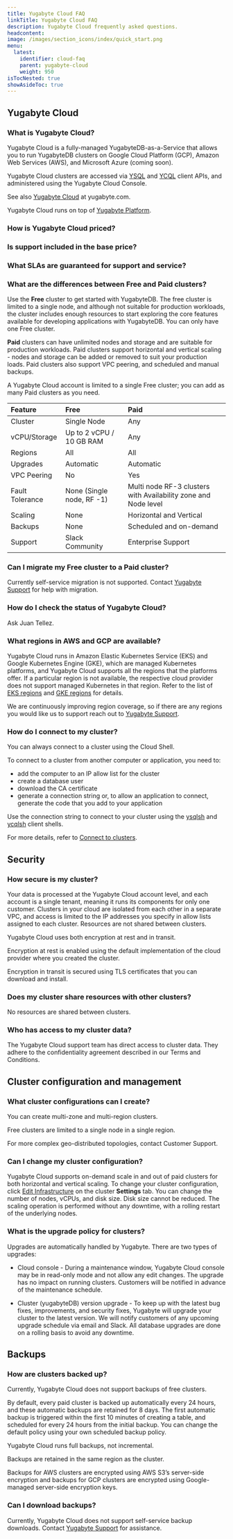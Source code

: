 ```yaml
---
title: Yugabyte Cloud FAQ
linkTitle: Yugabyte Cloud FAQ
description: Yugabyte Cloud frequently asked questions.
headcontent:
image: /images/section_icons/index/quick_start.png
menu:
  latest:
    identifier: cloud-faq
    parent: yugabyte-cloud
    weight: 950
isTocNested: true
showAsideToc: true
---
```


## Yugabyte Cloud

### What is Yugabyte Cloud?

Yugabyte Cloud is a fully-managed YugabyteDB-as-a-Service that allows you to run YugabyteDB clusters on Google Cloud Platform (GCP), Amazon Web Services (AWS), and Microsoft Azure (coming soon).

Yugabyte Cloud clusters are accessed via [YSQL](../../api/ysql) and [YCQL](../../api/ysql) client APIs, and administered using the Yugabyte Cloud Console.

See also [Yugabyte Cloud](https://www.yugabyte.com/cloud/) at yugabyte.com.

Yugabyte Cloud runs on top of [Yugabyte Platform](../../yugabyte-platform/).

### How is Yugabyte Cloud priced?

### Is support included in the base price?

### What SLAs are guaranteed for support and service?

### What are the differences between Free and Paid clusters?

Use the **Free** cluster to get started with YugabyteDB. The free cluster is limited to a single node, and although not suitable for production workloads, the cluster includes enough resources to start exploring the core features available for developing applications with YugabyteDB. You can only have one Free cluster.

**Paid** clusters can have unlimited nodes and storage and are suitable for production workloads. Paid clusters support horizontal and vertical scaling - nodes and storage can be added or removed to suit your production loads. Paid clusters also support VPC peering, and scheduled and manual backups.

A Yugabyte Cloud account is limited to a single Free cluster; you can add as many Paid clusters as you need.

| Feature | Free | Paid |
| :----------- | :---------- | :---------- |
| Cluster | Single Node | Any |
| vCPU/Storage | Up to 2 vCPU / 10 GB RAM | Any |
| Regions | All | All |
| Upgrades | Automatic | Automatic |
| VPC Peering | No | Yes |
| Fault Tolerance | None (Single node, RF -1) | Multi node RF-3 clusters with Availability zone and Node level |
| Scaling | None | Horizontal and Vertical |
| Backups | None | Scheduled and on-demand |
| Support | Slack Community | Enterprise Support |

### Can I migrate my Free cluster to a Paid cluster?

Currently self-service migration is not supported. Contact [Yugabyte Support](https://support.yugabyte.com/hc/en-us/requests/new?ticket_form_id=360003113431) for help with migration.

### How do I check the status of Yugabyte Cloud?

Ask Juan Tellez.

### What regions in AWS and GCP are available?

Yugabyte Cloud runs in Amazon Elastic Kubernetes Service (EKS) and Google Kubernetes Engine (GKE), which are managed Kubernetes platforms, and Yugabyte Cloud supports all the regions that the platforms offer. If a particular region is not available, the respective cloud provider does not support managed Kubernetes in that region. Refer to the list of [EKS regions](https://aws.amazon.com/about-aws/global-infrastructure/regional-product-services/) and [GKE regions](https://cloud.google.com/about/locations/) for details.

We are continuously improving region coverage, so if there are any regions you would like us to support reach out to [Yugabyte Support](https://support.yugabyte.com/hc/en-us/requests/new?ticket_form_id=360003113431).

### How do I connect to my cluster?

You can always connect to a cluster using the Cloud Shell.

To connect to a cluster from another computer or application, you need to:

- add the computer to an IP allow list for the cluster
- create a database user
- download the CA certificate
- generate a connection string or, to allow an application to connect, generate the code that you add to your application
 
Use the connection string to connect to your cluster using the [ysqlsh](../../../admin/ysqlsh) and [ycqlsh](../../../admin/ycqlsh) client shells. 

For more details, refer to [Connect to clusters](../cloud-basics/connect-to-clusters/).

## Security

### How secure is my cluster?

Your data is processed at the Yugabyte Cloud account level, and each account is a single tenant, meaning it runs its components for only one customer. Clusters in your cloud are isolated from each other in a separate VPC, and access is limited to the IP addresses you specify in allow lists assigned to each cluster. Resources are not shared between clusters.

Yugabyte Cloud uses both encryption at rest and in transit.

Encryption at rest is enabled using the default implementation of the cloud provider where you created the cluster.

Encryption in transit is secured using TLS certificates that you can download and install.

### Does my cluster share resources with other clusters?

No resources are shared between clusters.

### Who has access to my cluster data?

The Yugabyte Cloud support team has direct access to cluster data. They adhere to the confidentiality agreement described in our Terms and Conditions.

## Cluster configuration and management

### What cluster configurations can I create?

You can create multi-zone and multi-region clusters.

Free clusters are limited to a single node in a single region.

For more complex geo-distributed topologies, contact Customer Support.

### Can I change my cluster configuration?

Yugabyte Cloud supports on-demand scale in and out of paid clusters for both horizontal and vertical scaling. To change your cluster configuration, click [Edit Infrastructure](../cloud-clusters/configure-clusters/) on the cluster **Settings** tab. You can change the number of nodes, vCPUs, and disk size. Disk size cannot be reduced. The scaling operation is performed without any downtime, with a rolling restart of the underlying nodes.

### What is the upgrade policy for clusters?

Upgrades are automatically handled by Yugabyte. There are two types of upgrades:

- Cloud console - During a maintenance window, Yugabyte Cloud console may be in read-only mode and not allow any edit changes. The upgrade has no impact on running clusters. Customers will be notified in advance of the maintenance schedule.

- Cluster (yugabyteDB) version upgrade - To keep up with the latest bug fixes, improvements, and security fixes, Yugabyte will upgrade your cluster to the latest version. We will notify customers of any upcoming upgrade schedule via email and Slack. All database upgrades are done on a rolling basis to avoid any downtime. 

## Backups

### How are clusters backed up?

Currently, Yugabyte Cloud does not support backups of free clusters.

By default, every paid cluster is backed up automatically every 24 hours, and these automatic backups are retained for 8 days. The first automatic backup is triggered within the first 10 minutes of creating a table, and scheduled for every 24 hours from the initial backup. You can change the default policy using your own scheduled backup policy.

Yugabyte Cloud runs full backups, not incremental.

Backups are retained in the same region as the cluster.

Backups for AWS clusters are encrypted using AWS S3’s server-side encryption and backups for GCP clusters are encrypted using Google-managed server-side encryption keys.

### Can I download backups?

Currently, Yugabyte Cloud does not support self-service backup downloads. Contact [Yugabyte Support](https://support.yugabyte.com/hc/en-us/requests/new?ticket_form_id=360003113431) for assistance.
